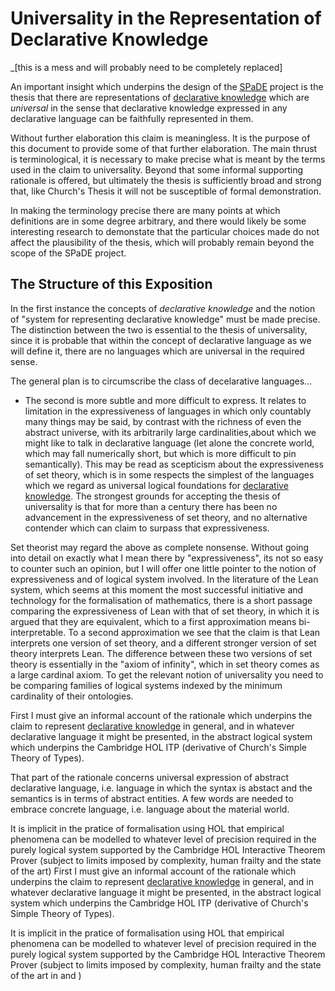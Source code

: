 # Universality in the Representation of Declarative Knowledge

_[this is a mess and will probably need to be completely replaced]

An important insight which underpins the design of the [SPaDE](tlad001.md#spade) project is the thesis that there are representations of [declarative knowledge](tlad001.md#declarative-knowledge) which are *universal* in the sense that declarative knowledge expressed in any declarative language can be faithfully represented in them.

Without further elaboration this claim is meaningless.
It is the purpose of this document to provide some of that further elaboration.
The main thrust is terminological, it is necessary to make precise what is meant by the terms used in the claim to universality.
Beyond that some informal supporting rationale is offered, but ultimately the thesis is sufficiently broad and strong that, like Church's Thesis it will not be susceptible of formal demonstration.

In making the terminology precise there are many points at which definitions are in some degree arbitrary, and there would likely be some interesting research to demonstate that the particular choices made do not affect the plausibility of the thesis, which will probably remain beyond the scope of the SPaDE project.

## The Structure of this Exposition

In the first instance the concepts of *declarative knowledge* and the notion of "system for representing declarative knowledge" must be made precise.
The distinction between the two is essential to the thesis of universality, since it is probable that within the concept of declarative language as we will define it, there are no languages which are universal in the required sense.

The general plan is to circumscribe the class of decelarative languages...

* The second is more subtle and more difficult to express.
It relates to limitation in the expressiveness of languages in which only countably many things may be said, by contrast with the richness of even the abstract universe, with its arbitrarily large cardinalities,about which we might like to talk in declarative language (let alone the concrete world, which may fall numerically short, but which is more difficult to pin semantically).
This may be read as scepticism about the expressiveness of set theory, which is in some respects the simplest of the languages which we regard as universal logical foundations for [declarative knowledge](tlad001.md#declarative-knowledge).
The strongest grounds for accepting the thesis of universality is that for more than a century there has been no advancement in the expressiveness of set theory, and no alternative contender which can claim to surpass that expressiveness.

Set theorist may regard the above as complete nonsense.
Without going into detail on exactly what I mean there by "expressiveness", its not so easy to counter such an opinion, but I will offer one little pointer to the notion of expressiveness and of logical system involved.
In the literature of the Lean system, which seems at this moment the most successful initiative and technology for the formalisation of mathematics, there is a short passage comparing the expressiveness of Lean with that of set theory, in which it is argued that they are equivalent, which to a first approximation means bi-interpretable.
To a second approximation we see that the claim is that Lean interprets one version of set theory, and a different stronger version of set theory interprets Lean.
The difference between these two versions of set theory is essentially in the "axiom of infinity", which in set theory comes as a large cardinal axiom.
To get the relevant notion of universality you need to be comparing families of logical systems indexed by the minimum cardinality of their ontologies.

First I must give an informal account of the rationale which underpins the claim to represent [declarative knowledge](tlad001.md#declarative-knowledge) in general, and in whatever declarative language it might be presented, in the abstract logical system which underpins the Cambridge HOL ITP (derivative of Church's Simple Theory of Types).

That part of the rationale concerns universal expression of abstract declarative language, i.e. language in which the syntax is abstact and the semantics is in terms of abstract entities.
A few words are needed to embrace concrete language, i.e. language about the material world.

It is implicit in the pratice of formalisation using HOL that empirical phenomena can be modelled to whatever level of precision required in the purely logical system supported by the Cambridge HOL Interactive Theorem Prover (subject to limits imposed by complexity, human frailty and the state of the art)
First I must give an informal account of the rationale which underpins the claim to represent [declarative knowledge](tlad001.md#declarative-knowledge)
in general, and in whatever declarative language it might be presented, in the abstract logical system which underpins
the Cambridge HOL ITP (derivative of Church's Simple Theory of Types).

It is implicit in the pratice of formalisation using HOL that empirical phenomena can be modelled to whatever level of precision required in the purely logical system supported by the Cambridge HOL Interactive Theorem Prover (subject to limits imposed by complexity, human frailty and the state of the art in and )
